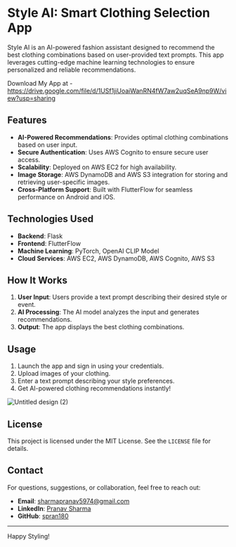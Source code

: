 # Style AI: Smart Clothing Selection App

Style AI is an AI-powered fashion assistant designed to recommend the best clothing combinations based on user-provided text prompts. This app leverages cutting-edge machine learning technologies to ensure personalized and reliable recommendations.

Download My App at - https://drive.google.com/file/d/1USf1jiUoaiWanRN4fW7aw2uqSeA9np9W/view?usp=sharing

## Features

- **AI-Powered Recommendations**: Provides optimal clothing combinations based on user input.
- **Secure Authentication**: Uses AWS Cognito to ensure secure user access.
- **Scalability**: Deployed on AWS EC2 for high availability.
- **Image Storage**: AWS DynamoDB and AWS S3 integration for storing and retrieving user-specific images.
- **Cross-Platform Support**: Built with FlutterFlow for seamless performance on Android and iOS.

## Technologies Used

- **Backend**: Flask
- **Frontend**: FlutterFlow
- **Machine Learning**: PyTorch, OpenAI CLIP Model
- **Cloud Services**: AWS EC2, AWS DynamoDB, AWS Cognito, AWS S3

## How It Works

1. **User Input**: Users provide a text prompt describing their desired style or event.
2. **AI Processing**: The AI model analyzes the input and generates recommendations.
3. **Output**: The app displays the best clothing combinations.

## Usage

1. Launch the app and sign in using your credentials.
2. Upload images of your clothing.
3. Enter a text prompt describing your style preferences.
4. Get AI-powered clothing recommendations instantly!

![Untitled design (2)](https://github.com/user-attachments/assets/cf7239f3-7e7d-41c2-ad21-c7667ca975ad)


## License

This project is licensed under the MIT License. See the `LICENSE` file for details.

## Contact

For questions, suggestions, or collaboration, feel free to reach out:

- **Email**: [sharmapranav5974@gmail.com](mailto:sharmapranav5974@gmail.com)
- **LinkedIn**: [Pranav Sharma](https://www.linkedin.com/in/pranav-sharma-ps03/)
- **GitHub**: [spran180](https://github.com/spran180)

---

Happy Styling!
